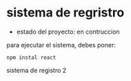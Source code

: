 <h1> sistema de regristro </h1>

- estado del proyecto: en contruccion
  
para ejecutar el sistema, debes poner:

``npm instal react``

sistema de registro 2
